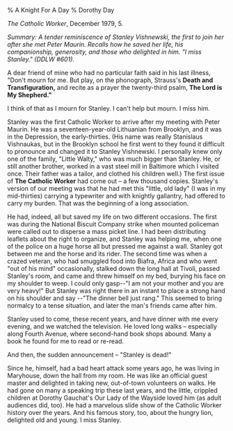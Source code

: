 % A Knight For A Day
% Dorothy Day

*The Catholic Worker*, December 1979, 5.

*Summary: A tender reminiscence of Stanley Vishnewski, the first to join
her after she met Peter Maurin. Recalls how he saved her life, his
companionship, generosity, and those who delighted in him. "I miss
Stanley." (DDLW \#601).*

A dear friend of mine who had no particular faith said in his last
illness, "Don't mourn for me. But play, on the phonograph, Strauss's
**Death and Transfiguration,** and recite as a prayer the twenty-third
psalm, **The Lord is My Shepherd."**

I think of that as I mourn for Stanley. I can't help but mourn. I miss
him.

Stanley was the first Catholic Worker to arrive after my meeting with
Peter Maurin. He was a seventeen-year-old Lithuanian from Brooklyn, and
it was in the Depression, the early-thirties. (His name was really
Stanislaus Vishnaukas, but in the Brooklyn school he first went to they
found it difficult to pronounce and changed it to Stanley Vishnewski. I
personally knew only one of the family, "Little Walty," who was much
bigger than Stanley. He, or still another brother, worked in a vast
steel mill in Baltimore which I visited once. Their father was a tailor,
and clothed his children well.) The first issue of **The Catholic
Worker** had come out – a few thousand copies. Stanley's version of our
meeting was that he had met this "little, old lady" (I was in my
mid-thirties) carrying a typewriter and with knightly gallantry, had
offered to carry my burden. That was the beginning of a long
association.

He had, indeed, all but saved my life on two different occasions. The
first was during the National Biscuit Company strike when mounted
policeman were called out to disperse a mass picket line. I had been
distributing leaflets about the right to organize, and Stanley was
helping me, when one of the police on a huge horse all but pressed me
against a wall. Stanley got between me and the horse and its rider. The
second time was when a crazed veteran, who had smuggled food into
Biafra, Africa and who went "out of his mind" occasionally, stalked down
the long hall at Tivoli, passed Stanley's room, and came and threw
himself on my bed, burying his face on my shoulder to weep. I could only
gasp--"I am not your mother and you are very heavy!" But Stanley was
right there in an instant to place a strong hand on his shoulder and say
--"The dinner bell just rang." This seemed to bring normalcy to a tense
situation, and later the man's friends came after him.

Stanley used to come, these recent years, and have dinner with me every
evening, and we watched the television. He loved long walks – especially
along Fourth Avenue, where second-hand book shops abound. Many a book he
found for me to read or re-read.

And then, the sudden announcement – "Stanley is dead!"

Since he, himself, had a bad heart attack some years ago, he was living
in Maryhouse, down the hall from my room. He was like an official guest
master and delighted in taking new, out-of-town volunteers on walks. He
had gone on many a speaking trip these last years, and the little,
crippled children at Dorothy Gauchat's Our Lady of the Wayside loved him
(as adult audiences did, too). He had a marvelous slide show of the
Catholic Worker history over the years. And his famous story, too, about
the hungry lion, delighted old and young. I miss Stanley.
